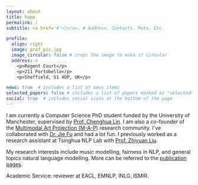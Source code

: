 ```yaml
---
layout: about
title: home
permalink: /
subtitle: <a href='#'>🍚</a>. # Address. Contacts. Moto. Etc.

profile:
  align: right
  image: prof_pic.jpg
  image_circular: false # crops the image to make it circular
  address: >
    <p>Regent Court</p>
    <p>211 Portobello</p>
    <p>Sheffield, S1 4DP, UK</p>

news: true  # includes a list of news items
selected_papers: false # includes a list of papers marked as "selected={true}"
social: true  # includes social icons at the bottom of the page
---
```


<meta name="google-site-verification" content="S4kbKtEbks2C_vUp5k0RsyUsqnr4iLwD6euFRIdAoQY" />

<!-- Write your biography here. Tell the world about yourself. Link to your favorite [subreddit](http://reddit.com). You can put a picture in, too. The code is already in, just name your picture `prof_pic.jpg` and put it in the `img/` folder.

Put your address / P.O. box / other info right below your picture. You can also disable any these elements by editing `profile` property of the YAML header of your `_pages/about.md`. Edit `_bibliography/papers.bib` and Jekyll will render your [publications page](/al-folio/publications/) automatically.

Link to your social media connections, too. This theme is set up to use [Font Awesome icons](http://fortawesome.github.io/Font-Awesome/) and [Academicons](https://jpswalsh.github.io/academicons/), like the ones below. Add your Facebook, Twitter, LinkedIn, Google Scholar, or just disable all of them. -->

I am currently a Computer Science PhD student funded by the University of Manchester, supervised by [Prof. Chenghua Lin](https://chenghualin.wordpress.com/).
I am also a co-founder of the [Multimodal Art Projection (M-A-P)](https://m-a-p.ai) research community. I've collaborated with [Dr. Jie Fu](https://bigaidream.github.io/) and had a lot fun.
I previously worked as a research assistant at Tsinghua NLP Lab with [Prof. Zhiyuan Liu](https://nlp.csai.tsinghua.edu.cn/~lzy/).

My research interests include music modelling, fairness in NLP, and general topics natural language modelling. More can be referred to the [publication pages](https://yizhilll.github.io/publications/).

Academic Service: reviewer at EACL, EMNLP, INLG, ISMIR.